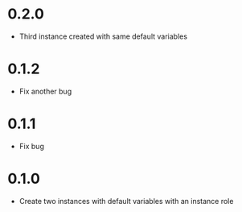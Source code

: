 # 0.2.0
- Third instance created with same default variables

# 0.1.2
- Fix another bug

# 0.1.1
- Fix bug

# 0.1.0
- Create two instances with default variables with an instance role